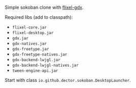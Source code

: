 Simple sokoban clone with [flixel-gdx](http://flixel-gdx.com/).

Required libs (add to classpath):
  - `flixel-core.jar`
  - `flixel-desktop.jar`
  - `gdx.jar`
  - `gdx-natives.jar`
  - `gdx-freetype.jar`
  - `gdx-freetype-natives.jar`
  - `gdx-backend-lwjgl.jar`
  - `gdx-backend-lwjgl-natives.jar`
  - `tween-engine-api.jar`

Start with class `io.github.dector.sokoban.DesktopLauncher`.